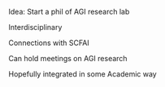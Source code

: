 
Idea: Start a phil of AGI research lab

Interdisciplinary

Connections with SCFAI

Can hold meetings on AGI research

Hopefully integrated in some Academic way